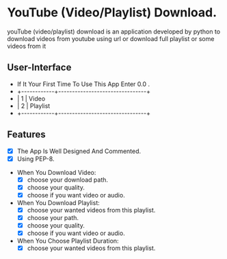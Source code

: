 # YouTube (Video/Playlist) Download.
youTube (video/playlist) download is an application developed by python to download videos from youtube using url or download full playlist or some videos from it


## User-Interface

- If It Your First Time To Use This App Enter 0.0 .
- +------------+--------------------------------+
- |     1      |             Video              
- |     2      |            Playlist            
- +------------+--------------------------------+

## Features
  - [x] The App Is Well Designed And Commented.
  - [x] Using PEP-8.

  - When You Download Video:
    - [x] choose your download path.
    - [x] choose your quality.
    - [x] choose if you want video or audio.
  
  - When You Download Playlist:
    - [x] choose your wanted videos from this playlist.
    - [x] choose your path.
    - [x] choose your quality.
    - [x] choose if you want video or audio.
  
  - When You Choose Playlist Duration:
    - [x] choose your wanted videos from this playlist. 
